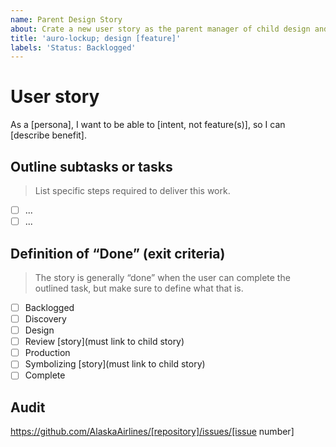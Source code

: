 ```yaml
---
name: Parent Design Story
about: Crate a new user story as the parent manager of child design and dev stories
title: 'auro-lockup; design [feature]'
labels: 'Status: Backlogged'
---
```


# User story

As a [persona], I want to be able to [intent, not feature(s)], so I can [describe benefit].

## Outline subtasks or tasks

> List specific steps required to deliver this work.

- [ ] ...
- [ ] ...

## Definition of “Done” (exit criteria)

> The story is generally “done” when the user can complete the outlined task, but make sure to define what that is.

- [ ] Backlogged
- [ ] Discovery
- [ ] Design
- [ ] Review [story](must link to child story)
- [ ] Production
- [ ] Symbolizing [story](must link to child story)
- [ ] Complete

## Audit

https://github.com/AlaskaAirlines/[repository]/issues/[issue number]
